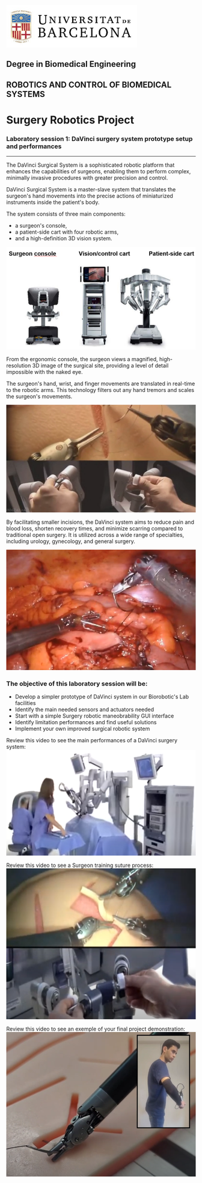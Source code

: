 ![University of Barcelona Logo](././Images/Session1/figure1.png)

## Degree in Biomedical Engineering
## ROBOTICS AND CONTROL OF BIOMEDICAL SYSTEMS
# **Surgery Robotics Project**
### Laboratory session 1: DaVinci surgery system prototype setup and performances

---



The DaVinci Surgical System is a sophisticated robotic platform that enhances the capabilities of surgeons, enabling them to perform complex, minimally invasive procedures with greater precision and control. 

DaVinci Surgical System is a master-slave system that translates the surgeon's hand movements into the precise actions of miniaturized instruments inside the patient's body. 

The system consists of three main components: 
- a surgeon's console, 
- a patient-side cart with four robotic arms, 
- and a high-definition 3D vision system.

![DaVinciSystem](././Images/Session1/DaVinciSystem1.png)

From the ergonomic console, the surgeon views a magnified, high-resolution 3D image of the surgical site, providing a level of detail impossible with the naked eye. 

The surgeon's hand, wrist, and finger movements are translated in real-time to the robotic arms. This technology filters out any hand tremors and scales the surgeon's movements. 

![DaVinciSystem](././Images/Session1/DaVinciSystem2.png)

By facilitating smaller incisions, the DaVinci system aims to reduce pain and blood loss, shorten recovery times, and minimize scarring compared to traditional open surgery. It is utilized across a wide range of specialties, including urology, gynecology, and general surgery.

![DaVinciSystem](././Images/Session1/DaVinciSystem3.png)

### The objective of this laboratory session will be:
- Develop a simpler prototype of DaVinci system in our Biorobotic's Lab facilities
- Identify the main needed sensors and actuators needed
- Start with a simple Surgery robotic maneobrability GUI interface
- Identify limitation performances and find useful solutions
- Implement your own improved surgical robotic system

Review this video to see the main performances of a DaVinci surgery system:
[![main performances of a DaVinci surgery system](Images/Session1/DaVinci.png)](https://youtu.be/PF1tB9xi7jg?feature=shared)

Review this video to see a Surgeon training suture process:
[![Surgeon training suture](Images/Session1/training.png)](https://youtu.be/1t3-Ggcp_Hg?feature=shared)

Review this video to see an exemple of your final project demonstration:
[![final project demonstration](Images/Session1/demo.png)](https://youtu.be/wzx2_t7iajo?feature=shared)




